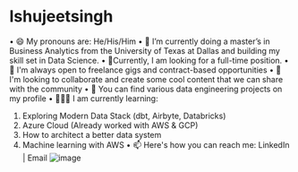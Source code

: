 # Ishujeetsingh
•	😄 My pronouns are: He/His/Him
•	🔭 I’m currently doing a master’s in Business Analytics from the University of Texas at Dallas and building my skill set in Data Science. 
•	🧐Currently, I am looking for a full-time position.
•	👯 I'm always open to freelance gigs and contract-based opportunities
•	💬 I'm looking to collaborate and create some cool content that we can share with the community
•	🤘 You can find various data engineering projects on my profile
•	🧑🏻‍🏫 I am currently learning:
1.	Exploring Modern Data Stack (dbt, Airbyte, Databricks)
2.	Azure Cloud (Already worked with AWS & GCP)
3.	How to architect a better data system
4.	Machine learning with AWS
•	📫 Here's how you can reach me: LinkedIn | Email
![image](https://github.com/ishujeetSingh1/Ishujeetsingh/assets/142827400/af1c2d05-6087-477a-9a08-5214640e4a32)
